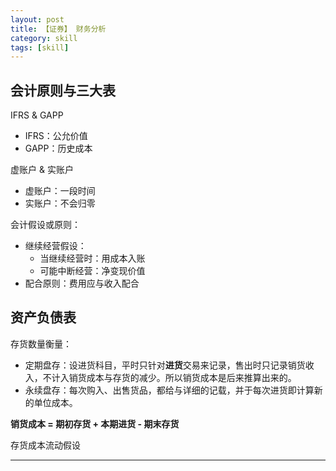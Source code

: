 ```yaml
---
layout: post
title: 【证券】 财务分析
category: skill
tags: [skill]
---
```


## 会计原则与三大表

IFRS & GAPP
- IFRS：公允价值
- GAPP：历史成本

虚账户 & 实账户
- 虚账户：一段时间
- 实账户：不会归零

会计假设或原则：
- 继续经营假设：
    - 当继续经营时：用成本入账
    - 可能中断经营：净变现价值
- 配合原则：费用应与收入配合

## 资产负债表

存货数量衡量：
- 定期盘存：设进货科目，平时只针对**进货**交易来记录，售出时只记录销货收入，不计入销货成本与存货的减少。所以销货成本是后来推算出来的。
- 永续盘存：每次购入、出售货品，都给与详细的记载，并于每次进货即计算新的单位成本。

**销货成本 = 期初存货 + 本期进货 - 期末存货**

存货成本流动假设




---